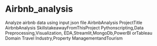# Airbnb_analysis
Analyze airbnb data using input json file
AirbnbAnalysis
 ProjectTitle AirbnbAnalysis
 SkillstakeawayFromThisProject Pythonscripting,Data
 Preprocessing,Visualization,
 EDA,Streamlit,MongoDb,PowerBI
 orTableau
 Domain Travel Industry,Property
 ManagementandTourism
